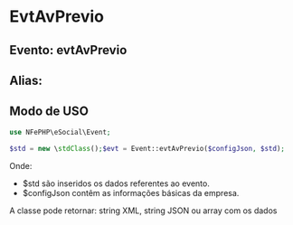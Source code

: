 # EvtAvPrevio

## Evento: evtAvPrevio

## Alias: 


## Modo de USO

```php
use NFePHP\eSocial\Event;

$std = new \stdClass();$evt = Event::evtAvPrevio($configJson, $std);
```

Onde:
- $std são inseridos os dados referentes ao evento.
- $configJson contêm as informações básicas da empresa.

A classe pode retornar: string XML, string JSON ou array com os dados

